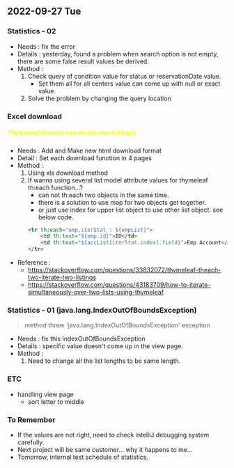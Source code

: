 ## 2022-09-27 Tue

### Statistics - 02
+ Needs : fix the error
+ Details : yesterday, found a problem when search option is not empty, there are some false result values be derived.
+ Method :
    1. Check query of condition value for status or reservationDate value.
        + Set them all for all centers value can come up with null or exact value.
    2. Solve the problem by changing the query location

### Excel download 
##### <b style='color:yellow'> Thymeleaf th:each two iterate two listings) </b>
+ Needs : Add and Make new html download format
+ Detail : Set each download function in 4 pages
+ Method :
    1. Using xls download method
    2. If wanna using several list model attribute values for thymeleaf th:each function...?
       + can not th:each two objects in the same time.
       + there is a solution to use map for two objects get together.
       + or just use index for upper list object to use other list object. see below code.
       ```html
       <tr th:each="emp,iterStat : ${empList}">
           <td th:text="${emp.id}">ID</td>
           <td th:text="${accList[iterStat.index].field}">Emp Account</td> 
       </tr>
       ```
+ Reference : 
  + https://stackoverflow.com/questions/33832072/thymeleaf-theach-two-iterate-two-listings
  + https://stackoverflow.com/questions/43183709/how-to-iterate-simultaneously-over-two-lists-using-thymeleaf

### Statistics - 01 (java.lang.IndexOutOfBoundsException)
> method threw 'java.lang.IndexOutOfBoundsException' exception
+ Needs : fix this IndexOutOfBoundsException
+ Details : specific value doesn't come up in the view page.
+ Method :
    1. Need to change all the list lengths to be same length.

### ETC
+ handling view page
  + sort letter to middle

### To Remember
+ If the values are not right, need to check intelliJ debugging system carefully.
+ Next project will be same customer... why it happens to me...
+ Tomorrow, internal test schedule of statistics.
